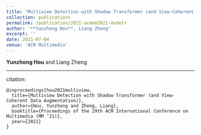 ```yaml
---
title: "Multiview Detection with Shadow Transformer (and View-Coherent Data Augmentation)"
collection: publications
permalink: /publication/2021-acmmm2021-mvdetr
author: '**Yunzhong Hou**, Liang Zheng'
excerpt: ''
date: 2021-07-04
venue: 'ACM Multimedia'
---
```

**Yunzhong Hou** and Liang Zheng


---
citation:
```
@inproceedings{hou2021multiview,
  title={Multiview Detection with Shadow Transformer (and View-Coherent Data Augmentation)},
  author={Hou, Yunzhong and Zheng, Liang},
  booktitle={Proceedings of the 29th ACM International Conference on Multimedia (MM ’21)},
  year={2021}
}
```